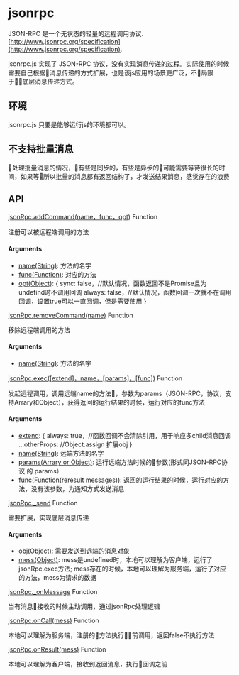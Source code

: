 # jsonrpc

JSON-RPC 是一个无状态的轻量的远程调用协议.  [http://www.jsonrpc.org/specification](http://www.jsonrpc.org/specification).

jsonrpc.js 实现了 JSON-RPC 协议，没有实现消息传递的过程。实际使用的时候需要自己根据消息传递的方式扩展，也是该js应用的场景更广泛，不局限于底层消息传递方式。

## 环境

jsonrpc.js 只要是能够运行js的环境都可以。

## 不支持批量消息

处理批量消息的情况，有些是同步的，有些是异步的可能需要等待很长的时间，如果等所以批量的消息都有返回结构了，才发送结果消息，感觉存在的浪费

## API    

[jsonRpc.addCommand(name，func，opt)]() Function

注册可以被远程端调用的方法

#### Arguments
- [name(String)](): 方法的名字
- [func(Function)](): 对应的方法
- [opt(Object)](): 
    {
        sync: false，//默认情况，函数返回不是Promise且为undefind时不调用回调
        always: false，//默认情况，函数回调一次就不在调用回调，设置true可以一直回调，但是需要使用
    }


[jsonRpc.removeCommand(name)]() Function

移除远程端调用的方法

#### Arguments
- [name(String)](): 方法的名字


[jsonRpc.exec([extend]，name，[params]，[func])]() Function

发起远程调用，调用远端name的方法，参数为params（JSON-RPC，协议，支持Arrary和Object），获得返回的运行结果的时候，运行对应的func方法

#### Arguments
- [extend](): 
    {
        always: true，//函数回调不会清除引用，用于响应多child消息回调
        ...otherProps: //Object.assign 扩展obj
    }
- [name(String)](): 远端方法的名字
- [params(Arrary or Object)](): 运行远端方法时候的参数(形式同JSON-RPC协议 的 params）
- [func(Function(reresult messages))](): 返回的运行结果的时候，运行对应的方法，没有该参数，为通知方式发送消息

[jsonRpc._send](obj，mess) Function 

需要扩展，实现底层消息传递

#### Arguments
- [obj(Object)](): 需要发送到远端的消息对象
- [mess(Object)](): mess是undefined时，本地可以理解为客户端，运行了jsonRpc.exec方法; mess存在的时候，本地可以理解为服务端，运行了对应的方法，mess为请求的数据


[jsonRpc._onMessage](str) Function

当有消息接收的时候主动调用，通过jsonRpc处理逻辑


[jsonRpc.onCall(mess)]() Function  

本地可以理解为服务端，注册的方法执行前调用，返回false不执行方法

[jsonRpc.onResult(mess)]() Function  

本地可以理解为客户端，接收到返回消息，执行回调之前